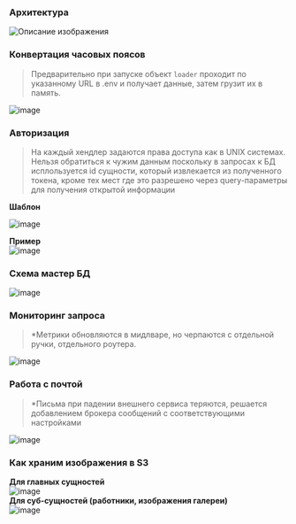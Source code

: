 ### Архитектура
 <div class="white-background">
      <img src="https://github.com/user-attachments/assets/e447d923-744a-4da1-860a-c2d422631bfc" alt="Описание изображения">
 </div>

### Конвертация часовых поясов
> Предварительно при запуске объект `loader` проходит по указанному URL в .env и получает данные, затем грузит их в память.</br>

![image](https://github.com/user-attachments/assets/0321248a-de21-453f-bbf1-e749ead620f3)

### Авторизация
> На каждый хендлер задаются права доступа как в UNIX системах. Нельзя обратиться к чужим данным поскольку в запросах к БД исплользуется id сущности, который извлекается из полученного токена, кроме тех мест где это разрешено через query-параметры для получения открытой информации</br>

**Шаблон**</br>

![image](https://github.com/user-attachments/assets/5732ab3c-fe62-4ff3-bbb4-c049ef6adedc)

**Пример**</br>
![image](https://github.com/user-attachments/assets/43112147-0b3b-4838-8fad-e3ce87bc5af8)

### Схема мастер БД
![image](https://github.com/user-attachments/assets/c19e8e91-a1a1-44c3-ba7a-85b148f3b034)

### Мониторинг запроса
> \*Метрики обновляются в мидлваре, но черпаются с отдельной ручки, отдельного роутера.</br>

![image](https://github.com/user-attachments/assets/99c455a5-10b2-4824-be98-8963ecae9ccd)

### Работа с почтой
> \*Письма при падении внешнего сервиса теряются, решается добавлением брокера сообщений с соответствующими настройками</br>

![image](https://github.com/user-attachments/assets/ff490154-e64f-437a-80c0-ed650ec5be33)

### Как храним изображения в S3
**Для главных сущностей**</br>
![image](https://github.com/user-attachments/assets/7d2a3ef3-902f-412d-8e9b-84c050ba589b)</br>
**Для суб-сущностей (работники, изображения галереи)**</br>
![image](https://github.com/user-attachments/assets/5bf79707-7c77-4f1a-86cb-66a3c4e9abbb)
